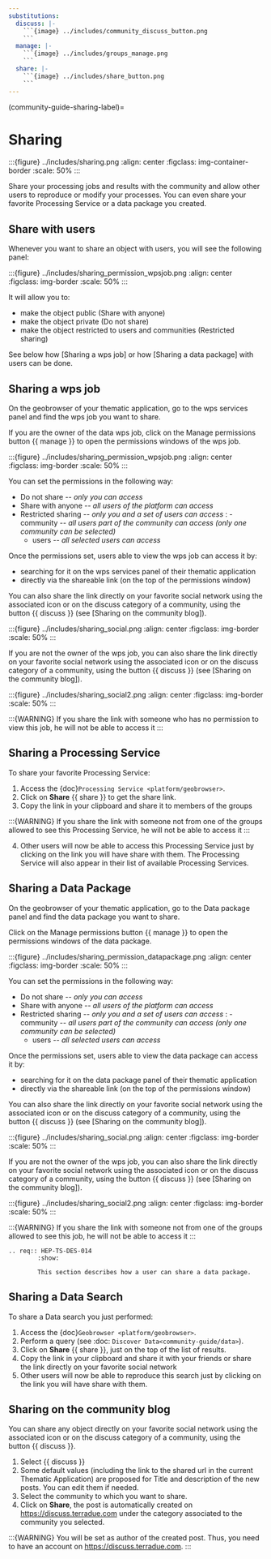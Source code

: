 ```yaml
---
substitutions:
  discuss: |-
    ```{image} ../includes/community_discuss_button.png
    ```
  manage: |-
    ```{image} ../includes/groups_manage.png
    ```
  share: |-
    ```{image} ../includes/share_button.png
    ```
---
```


(community-guide-sharing-label)=

# Sharing

:::{figure} ../includes/sharing.png
:align: center
:figclass: img-container-border
:scale: 50%
:::

Share your processing jobs and results with the community and allow other users to reproduce or modify your processes.
You can even share your favorite Processing Service or a data package you created.

## Share with users

Whenever you want to share an object with users, you will see the following panel:

:::{figure} ../includes/sharing_permission_wpsjob.png
:align: center
:figclass: img-border
:scale: 50%
:::

It will allow you to:

- make the object public (Share with anyone)
- make the object private (Do not share)
- make the object restricted to users and communities (Restricted sharing)

See below how [Sharing a wps job] or how [Sharing a data package] with users can be done.

## Sharing a wps job

On the geobrowser of your thematic application, go to the wps services panel and find the wps job you want to share.

If you are the owner of the data wps job, click on the Manage permissions button {{ manage }} to open the permissions windows of the wps job.

:::{figure} ../includes/sharing_permission_wpsjob.png
:align: center
:figclass: img-border
:scale: 50%
:::

You can set the permissions in the following way:

- Do not share *-- only you can access*
- Share with anyone *-- all users of the platform can access*
- Restricted sharing *-- only you and a set of users can access*
  : - community *-- all users part of the community can access (only one community can be selected)*
    - users *-- all selected users can access*

Once the permissions set, users able to view the wps job can access it by:

- searching for it on the wps services panel of their thematic application
- directly via the shareable link (on the top of the permissions window)

You can also share the link directly on your favorite social network using the associated icon or on the discuss category of a community, using the button {{ discuss }} (see [Sharing on the community blog]).

:::{figure} ../includes/sharing_social.png
:align: center
:figclass: img-border
:scale: 50%
:::

If you are not the owner of the wps job, you can also share the link directly on your favorite social network using the associated icon or on the discuss category of a community, using the button {{ discuss }} (see [Sharing on the community blog]).

:::{figure} ../includes/sharing_social2.png
:align: center
:figclass: img-border
:scale: 50%
:::

:::{WARNING}
If you share the link with someone who has no permission to view this job, he will not be able to access it
:::

## Sharing a Processing Service

To share your favorite Processing Service:

1. Access the {doc}`Processing Service <platform/geobrowser>`.
2. Click on **Share** {{ share }} to get the share link.
3. Copy the link in your clipboard and share it to members of the groups

:::{WARNING}
If you share the link with someone not from one of the groups allowed to see this Processing Service, he will not be able to access it
:::

4. Other users will now be able to access this Processing Service just by clicking on the link you will have share with them. The Processing Service will also appear in their list of available Processing Services.

## Sharing a Data Package

On the geobrowser of your thematic application, go to the Data package panel and find the data package you want to share.

Click on the Manage permissions button {{ manage }} to open the permissions windows of the data package.

:::{figure} ../includes/sharing_permission_datapackage.png
:align: center
:figclass: img-border
:scale: 50%
:::

You can set the permissions in the following way:

- Do not share *-- only you can access*
- Share with anyone *-- all users of the platform can access*
- Restricted sharing *-- only you and a set of users can access*
  : - community *-- all users part of the community can access (only one community can be selected)*
    - users *-- all selected users can access*

Once the permissions set, users able to view the data package can access it by:

- searching for it on the data package panel of their thematic application
- directly via the shareable link (on the top of the permissions window)

You can also share the link directly on your favorite social network using the associated icon or on the discuss category of a community, using the button {{ discuss }} (see [Sharing on the community blog]).

:::{figure} ../includes/sharing_social.png
:align: center
:figclass: img-border
:scale: 50%
:::

If you are not the owner of the wps job, you can also share the link directly on your favorite social network using the associated icon or on the discuss category of a community, using the button {{ discuss }} (see [Sharing on the community blog]).

:::{figure} ../includes/sharing_social2.png
:align: center
:figclass: img-border
:scale: 50%
:::

:::{WARNING}
If you share the link with someone not from one of the groups allowed to see this job, he will not be able to access it
:::

```{eval-rst}
.. req:: HEP-TS-DES-014
        :show:

        This section describes how a user can share a data package.
```

## Sharing a Data Search

To share a Data search you just performed:

1. Access the {doc}`Geobrowser <platform/geobrowser>`.
2. Perform a query (see :doc: `Discover Data<community-guide/data>`).
3. Click on **Share** {{ share }}, just on the top of the list of results.
4. Copy the link in your clipboard and share it with your friends or share the link directly on your favorite social network
5. Other users will now be able to reproduce this search just by clicking on the link you will have share with them.

## Sharing on the community blog

You can share any object directly on your favorite social network using the associated icon or on the discuss category of a community, using the button {{ discuss }}.

1. Select {{ discuss }}
2. Some default values (including the link to the shared url in the current Thematic Application) are proposed for Title and description of the new posts. You can edit them if needed.
3. Select the community to which you want to share.
4. Click on **Share**, the post is automatically created on <https://discuss.terradue.com> under the category associated to the community you selected.

:::{WARNING}
You will be set as author of the created post. Thus, you need to have an account on <https://discuss.terradue.com>.
:::
